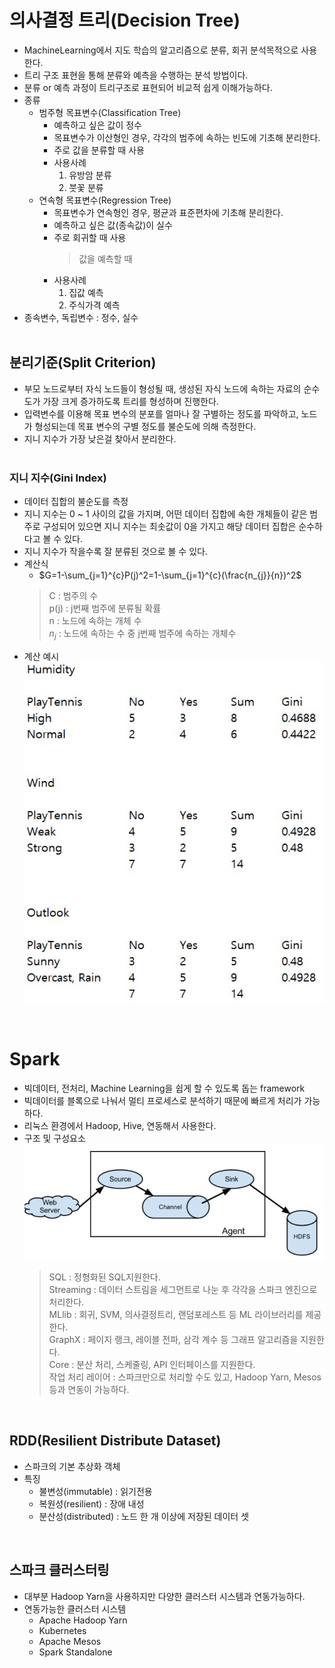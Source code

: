 # 의사결정 트리(Decision Tree)
 - MachineLearning에서 지도 학습의 알고리즘으로 분류, 회귀 분석목적으로 사용한다.
 - 트리 구조 표현을 통해 분류와 예측을 수행하는 분석 방법이다.
 - 분류 or 예측 과정이 트리구조로 표현되어 비교적 쉽게 이해가능하다.
 - 종류
   - 범주형 목표변수(Classification Tree)
     - 예측하고 싶은 값이 정수
     - 목표변수가 이산형인 경우, 각각의 범주에 속하는 빈도에 기초해 분리한다.
     - 주로 값을 분류할 때 사용
     - 사용사례
       1. 유방암 분류
       2. 붓꽃 분류
   - 연속형 목표변수(Regression Tree)
     - 목표변수가 연속형인 경우, 평균과 표준편차에 기초해 분리한다.
     - 예측하고 싶은 값(종속값)이 실수
     - 주로 회귀할 때 사용
       > 값을 예측할 때
     - 사용사례
       1. 집값 예측
       2. 주식가격 예측
 - 종속변수, 독립변수 : 정수, 실수
<br><br> 

## 분리기준(Split Criterion)
   - 부모 노드로부터 자식 노드들이 형성될 때, 생성된 자식 노드에 속하는 자료의 순수도가 가장 크게 증가하도록 트리를 형성하며 진행한다.
   - 입력변수를 이용해 목표 변수의 분포를 얼마나 잘 구별하는 정도를 파악하고, 노드가 형성되는데 목표 변수의 구별 정도를 불순도에 의해 측정한다.
   - 지니 지수가 가장 낮은걸 찾아서 분리한다.
<br><br>

### 지니 지수(Gini Index)
 - 데이터 집합의 불순도를 측정
 - 지니 지수는 0 ~ 1 사이의 값을 가지며, 어떤 데이터 집합에 속한 개체들이 같은 범주로 구성되어 있으면 지니 지수는 최솟값이 0을 가지고 해당 데이터 집합은 순수하다고 볼 수 있다.
 - 지니 지수가 작을수록 잘 분류된 것으로 볼 수 있다.
 - 계산식
   - $G=1-\sum_{j=1}^{c}P(j)^2=1-\sum_{j=1}^{c}(\frac{n_{j}}{n})^2$
	> C : 범주의 수  
	> p(j) : j번째 범주에 분류될 확률  
	> n : 노드에 속하는 개체 수  
	> $n_{j}$ : 노드에 속하는 수 중 j번째 범주에 속하는 개체수   
 - 계산 예시  
	![](/data/image/Gini.jpg)

<br>

# Spark
 - 빅데이터, 전처리, Machine Learning을 쉽게 할 수 있도록 돕는 framework
 - 빅데이터를 블록으로 나눠서 멀티 프로세스로 분석하기 때문에 빠르게 처리가 가능하다.
 - 리눅스 환경에서 Hadoop, Hive, 연동해서 사용한다.
 - 구조 및 구성요소  
 ![](data/image/Spark.jpg)
   > SQL : 정형화된 SQL지원한다.  
   > Streaming : 데이터 스트림을 세그먼트로 나눈 후 각각을 스파크 엔진으로 처리한다.  
   > MLlib : 회귀, SVM, 의사결정트리, 랜덤포레스트 등 ML 라이브러리를 제공한다.  
   > GraphX : 페이지 랭크, 레이블 전파, 삼각 계수 등 그래프 알고리즘을 지원한다.  
   > Core : 분산 처리, 스케줄링, API 인터페이스를 지원한다.  
   > 작업 처리 레이어 : 스파크만으로 처리할 수도 있고, Hadoop Yarn, Mesos 등과 연동이 가능하다.  

<br>

## RDD(Resilient Distribute Dataset)
 - 스파크의 기본 추상화 객체
 - 특징
   - 불변성(immutable) : 읽기전용
   - 복원성(resilient) : 장애 내성
   - 분산성(distributed) : 노드 한 개 이상에 저장된 데이터 셋  
<br>

## 스파크 클러스터링
 - 대부분 Hadoop Yarn을 사용하지만 다양한 클러스터 시스템과 연동가능하다.
 - 연동가능한 클러스터 시스템
   - Apache Hadoop Yarn
   - Kubernetes
   - Apache Mesos
   - Spark Standalone